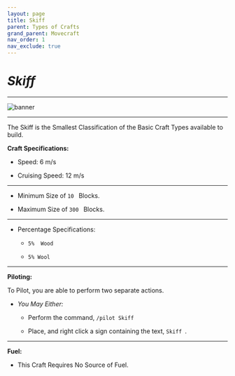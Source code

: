 ```yaml
---
layout: page
title: Skiff
parent: Types of Crafts
grand_parent: Movecraft
nav_order: 1
nav_exclude: true
---
```


# ***Skiff***

---

![banner](https://i.redd.it/3dx9qhs7wot41.jpg)

---

The Skiff is the Smallest Classification of the Basic Craft Types available to build.

**Craft Specifications:**

- Speed: 6 m/s
  
- Cruising Speed: 12 m/s
  
---

- Minimum Size of  `10 ` Blocks.
  
- Maximum Size of  `300 ` Blocks.
  
---

- Percentage Specifications:
  - `5%  Wood `
    
  - `5% Wool `
    
---

**Piloting:**

To Pilot, you are able to perform two separate actions.

- *You May Either:*
  
    - Perform the command,  `/pilot Skiff `
      
    - Place, and right click a sign containing the text,  `Skiff `.

--- 

**Fuel:**

- This Craft Requires No Source of Fuel.
